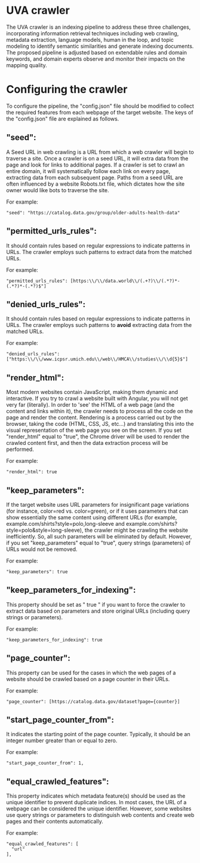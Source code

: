 # UVA crawler

The UVA crawler is an indexing pipeline to address these three challenges, incorporating information retrieval techniques including web crawling, metadata extraction, language models, human in the loop, and topic modeling to identify semantic similarities and generate indexing documents. The proposed pipeline is adjusted based on extendable rules and domain keywords, and domain experts observe and monitor their impacts on the mapping quality. 

# Configuring the crawler
To configure the pipeline, the "config.json" file should be modified to collect the required features from each webpage of the target website. The keys of the "config.json" file are explained as follows. 

## "seed": 
A Seed URL in web crawling is a URL from which a web crawler will begin to traverse a site. Once a crawler is on a seed URL, it will extra data from the page and look for links to additional pages. If a crawler is set to crawl an entire domain, it will systematically follow each link on every page, extracting data from each subsequent page. Paths from a seed URL are often influenced by a website Robots.txt file, which dictates how the site owner would like bots to traverse the site. 

For example: 

    "seed": "https://catalog.data.gov/group/older-adults-health-data"
    

## "permitted_urls_rules": 
It should contain rules based on regular expressions to indicate patterns in URLs. The crawler employs such patterns to extract data from the matched URLs.

For example: 

    "permitted_urls_rules": [https:\\/\\/data.world\\/(.+?)\\/(.*?)*-(.*?)*-(.*?)$"]

## "denied_urls_rules":
It should contain rules based on regular expressions to indicate patterns in URLs. The crawler employs such patterns to **avoid** extracting data from the matched URLs.

For example: 

    "denied_urls_rules": ["https:\\/\\/www.icpsr.umich.edu\\/web\\/HMCA\\/studies\\/\\d{5}$"]


## "render_html":
 Most modern websites contain JavaScript, making them dynamic and interactive. If you try to crawl a website built with Angular, you will not get very far (literally). In order to 'see' the HTML of a web page (and the content and links within it), the crawler needs to process all the code on the page and render the content. Rendering is a process carried out by the browser, taking the code (HTML, CSS, JS, etc...) and translating this into the visual representation of the web page you see on the screen. If you set "render_html" equal to "true", the Chrome driver will be used to render the crawled content first, and then the data extraction process will be performed.
 
 For example: 

    "render_html": true

## "keep_parameters":
If the target website uses URL parameters for insignificant page variations (for instance, color=red vs. color=green), or if it uses parameters that can show essentially the same content using different URLs (for example, example.com/shirts?style=polo,long-sleeve and example.com/shirts?style=polo&style=long-sleeve), the crawler might be crawling the website inefficiently. So, all such parameters will be eliminated by default. However, if you set "keep_parameters" equal to "true", query strings (parameters) of URLs would not be removed. 

 For example: 
 
    "keep_parameters": true

## "keep_parameters_for_indexing":
This property should be set as " true " if you want to force the crawler to extract data based on parameters and store original URLs (including query strings or parameters).

 For example: 

    "keep_parameters_for_indexing": true
    
## "page_counter":
This property can be used for the cases in which the web pages of a website should be crawled based on a page counter in their URLs.

 For example: 

    "page_counter": [https://catalog.data.gov/dataset?page={counter}]

## "start_page_counter_from":
It indicates the starting point of the page counter. Typically, it should be an integer number greater than or equal to zero.

For example: 

    "start_page_counter_from": 1,

## "equal_crawled_features":
This property indicates which metadata feature(s) should be used as the unique identifier to prevent duplicate indices. In most cases, the URL of a webpage can be considered the unique identifier. However, some websites use query strings or parameters to distinguish web contents and create web pages and their contents automatically.

For example: 

    "equal_crawled_features": [
      "url"
    ],



